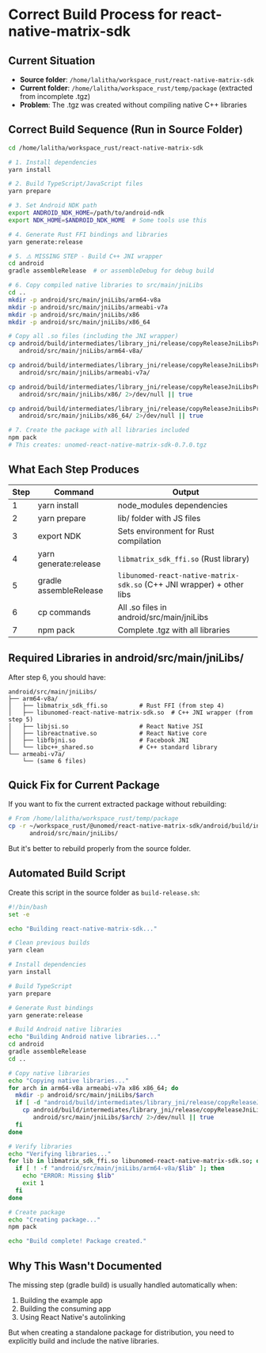 # Correct Build Process for react-native-matrix-sdk

## Current Situation
- **Source folder**: `/home/lalitha/workspace_rust/react-native-matrix-sdk`
- **Current folder**: `/home/lalitha/workspace_rust/temp/package` (extracted from incomplete .tgz)
- **Problem**: The .tgz was created without compiling native C++ libraries

## Correct Build Sequence (Run in Source Folder)

```bash
cd /home/lalitha/workspace_rust/react-native-matrix-sdk

# 1. Install dependencies
yarn install

# 2. Build TypeScript/JavaScript files
yarn prepare

# 3. Set Android NDK path
export ANDROID_NDK_HOME=/path/to/android-ndk
export NDK_HOME=$ANDROID_NDK_HOME  # Some tools use this

# 4. Generate Rust FFI bindings and libraries
yarn generate:release

# 5. ⚠️ MISSING STEP - Build C++ JNI wrapper
cd android
gradle assembleRelease  # or assembleDebug for debug build

# 6. Copy compiled native libraries to src/main/jniLibs
cd ..
mkdir -p android/src/main/jniLibs/arm64-v8a
mkdir -p android/src/main/jniLibs/armeabi-v7a
mkdir -p android/src/main/jniLibs/x86
mkdir -p android/src/main/jniLibs/x86_64

# Copy all .so files (including the JNI wrapper)
cp android/build/intermediates/library_jni/release/copyReleaseJniLibsProjectOnly/jni/arm64-v8a/*.so \
   android/src/main/jniLibs/arm64-v8a/

cp android/build/intermediates/library_jni/release/copyReleaseJniLibsProjectOnly/jni/armeabi-v7a/*.so \
   android/src/main/jniLibs/armeabi-v7a/

cp android/build/intermediates/library_jni/release/copyReleaseJniLibsProjectOnly/jni/x86/*.so \
   android/src/main/jniLibs/x86/ 2>/dev/null || true

cp android/build/intermediates/library_jni/release/copyReleaseJniLibsProjectOnly/jni/x86_64/*.so \
   android/src/main/jniLibs/x86_64/ 2>/dev/null || true

# 7. Create the package with all libraries included
npm pack
# This creates: unomed-react-native-matrix-sdk-0.7.0.tgz
```

## What Each Step Produces

| Step | Command | Output |
|------|---------|--------|
| 1 | yarn install | node_modules dependencies |
| 2 | yarn prepare | lib/ folder with JS files |
| 3 | export NDK | Sets environment for Rust compilation |
| 4 | yarn generate:release | `libmatrix_sdk_ffi.so` (Rust library) |
| 5 | gradle assembleRelease | `libunomed-react-native-matrix-sdk.so` (C++ JNI wrapper) + other libs |
| 6 | cp commands | All .so files in android/src/main/jniLibs |
| 7 | npm pack | Complete .tgz with all libraries |

## Required Libraries in android/src/main/jniLibs/

After step 6, you should have:

```
android/src/main/jniLibs/
├── arm64-v8a/
│   ├── libmatrix_sdk_ffi.so         # Rust FFI (from step 4)
│   ├── libunomed-react-native-matrix-sdk.so  # C++ JNI wrapper (from step 5)
│   ├── libjsi.so                    # React Native JSI
│   ├── libreactnative.so            # React Native core
│   ├── libfbjni.so                  # Facebook JNI
│   └── libc++_shared.so             # C++ standard library
└── armeabi-v7a/
    └── (same 6 files)
```

## Quick Fix for Current Package

If you want to fix the current extracted package without rebuilding:

```bash
# From /home/lalitha/workspace_rust/temp/package
cp -r ~/workspace_rust/@unomed/react-native-matrix-sdk/android/build/intermediates/library_jni/debug/copyDebugJniLibsProjectOnly/jni/* \
      android/src/main/jniLibs/
```

But it's better to rebuild properly from the source folder.

## Automated Build Script

Create this script in the source folder as `build-release.sh`:

```bash
#!/bin/bash
set -e

echo "Building react-native-matrix-sdk..."

# Clean previous builds
yarn clean

# Install dependencies
yarn install

# Build TypeScript
yarn prepare

# Generate Rust bindings
yarn generate:release

# Build Android native libraries
echo "Building Android native libraries..."
cd android
gradle assembleRelease
cd ..

# Copy native libraries
echo "Copying native libraries..."
for arch in arm64-v8a armeabi-v7a x86 x86_64; do
  mkdir -p android/src/main/jniLibs/$arch
  if [ -d "android/build/intermediates/library_jni/release/copyReleaseJniLibsProjectOnly/jni/$arch" ]; then
    cp android/build/intermediates/library_jni/release/copyReleaseJniLibsProjectOnly/jni/$arch/*.so \
       android/src/main/jniLibs/$arch/ 2>/dev/null || true
  fi
done

# Verify libraries
echo "Verifying libraries..."
for lib in libmatrix_sdk_ffi.so libunomed-react-native-matrix-sdk.so; do
  if [ ! -f "android/src/main/jniLibs/arm64-v8a/$lib" ]; then
    echo "ERROR: Missing $lib"
    exit 1
  fi
done

# Create package
echo "Creating package..."
npm pack

echo "Build complete! Package created."
```

## Why This Wasn't Documented

The missing step (gradle build) is usually handled automatically when:
1. Building the example app
2. Building the consuming app
3. Using React Native's autolinking

But when creating a standalone package for distribution, you need to explicitly build and include the native libraries.
